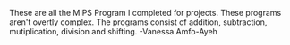 These are all the MIPS Program I completed for projects. These programs aren't overtly complex. The programs consist of addition, subtraction, mutiplication, division and shifting. -Vanessa Amfo-Ayeh
